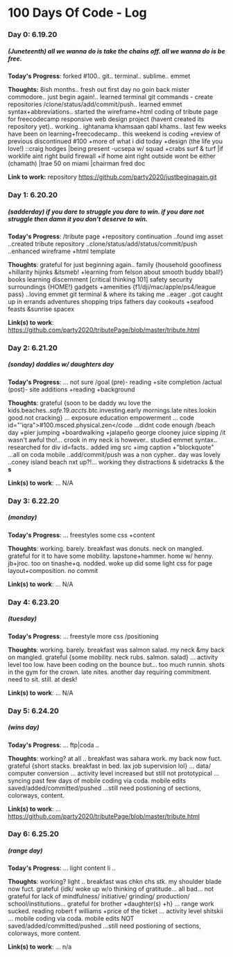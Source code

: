 # 100 Days Of Code - Log

### Day 0: 6.19.20 
##### (Juneteenth) all we wanna do is take the chains off. all we wanna do is be free.

**Today's Progress**: forked #100.. git.. terminal.. sublime.. emmet

**Thoughts:** 8ish months.. fresh out first day no goin back mister commodore.. just begin again!.. learned terminal git commands - create repositories /clone/status/add/commit/push.. learned emmet syntax+abbreviations.. started the wireframe+html coding of tribute page for freecodecamp responsive web design project (havent created its repository yet).. working.. ightanama khamsaan qabl khams.. last few weeks have been on learning+freecodecamp.. this weekend is coding +review of previous discontinued #100 +more of what i did today +design (the life you love!) ::craig hodges |being present -ucsepa w/ squad +crabs surf & turf |if worklife aint right build firewall +if home aint right outside wont be either (chamath) |trae 50 on miami |chairman fred doc

**Link to work:** repository https://github.com/party2020/justbeginagain.git


### Day 1: 6.20.20
##### (sadderday) if you dare to struggle you dare to win. if you dare not struggle then damn it you don't deserve to win.

**Today's Progress**: /tribute page +repository continuation ..found img asset ..created tribute repository ..clone/status/add/status/commit/push ..enhanced wireframe +html template

**Thoughts**: grateful for just beginning again.. family {household gooofiness +hillarity hijinks &itsmeb! +learning from felson about smooth buddy bball!} books learning discernment [critical thinking 101] safety security surroundings {HOME!} gadgets +amenities {f1/dji/mac/apple/ps4/league pass} ..loving emmet git terminal & where its taking me ..eager ..got caught up in errands adventures shopping trips fathers day cookouts +seafood feasts &sunrise spacex 

**Link(s) to work**: https://github.com/party2020/tributePage/blob/master/tribute.html


### Day 2: 6.21.20 
##### (sonday) daddies w/ daughters day

**Today's Progress**: ... not sure /goal (pre)- reading +site completion /actual (post)- site additions +reading +background

**Thoughts**: grateful {soon to be daddy wu love the kids.beaches.$.safe.19.accts.$btc.investing.early mornings.late nites.lookin good.not cracking} ... exposure education empowerment ... code id="'iqra">#100.msced.physical.zen</code ...didnt code enough /beach day +pier jumping +boardwalking +jalapeño george clooney juice sipping /it wasn't awful tho!... crook in my neck is however.. studied emmet syntax.. researched for div id=facts.. added img src +img caption +"blockquote" ...all on coda mobile ..add/commit/push was a non cypher.. day was lovely ..coney island beach nxt up?!... working they distractions & sidetracks & the <b>s</b>

**Link(s) to work**: ... N/A 


### Day 3: 6.22.20  
##### (monday)

**Today's Progress**: ... freestyles some css +content

**Thoughts**: working. barely. breakfast was donuts. neck on mangled. grateful for it to have some mobility. lapstone+hammer. home w/ henny. jb+jroc. too on tinashe+q. nodded. woke up did some light css for page layout+composition. no commit

**Link(s) to work**: ... N/A 


### Day 4: 6.23.20  
##### (tuesday)

**Today's Progress**: ... freestyle more css /positioning

**Thoughts**: working. barely. breakfast was salmon salad. my neck &my back on mangled. grateful {some mobility. neck rubs. salmon. salad} ... activity level too low. have been coding on the bounce but... too much runnin. shots in the gym for the crown. late nites. another day requiring commitment. need to sit. still. at desk!

**Link(s) to work**: ... N/A 


### Day 5: 6.24.20  
##### (wins day)

**Today's Progress**: ... ftp|coda .. 

**Thoughts**: working? at all .. breakfast was sahara work. my back now fuct. grateful {short stacks. breakfast in bed. lax job supervision lol} ... data/ computer conversion ... activity level increased but still not prototypical ... syncing past few days of mobile coding via coda. mobile edits saved/added/committed/pushed ...still need postioning of sections, colorways, content.

**Link(s) to work**: ... https://github.com/party2020/tributePage/blob/master/tribute.html


### Day 6: 6.25.20  
##### (range day)

**Today's Progress**: ... light content li .. 

**Thoughts**: working? light .. breakfast was chkn chs stk. my shoulder blade now fuct. grateful {idk/ woke up w/o thinking of gratitude... all bad... not grateful for lack of mindfulness/ initiative/ grinding/ production/ school/institutions... grateful for brother +daughter(s) +h} ... range work sucked. reading robert f williams +price of the ticket ... activity level shitskii ... mobile coding via coda. mobile edits NOT saved/added/committed/pushed ...still need postioning of sections, colorways, more content.

**Link(s) to work**: ... n/a


